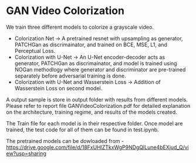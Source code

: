 # GAN Video Colorization
We train three different models to colorize a grayscale video. 
- Colorization Net -> A pretrained resnet with upsampling as generator, PATCHGan as discrimainator, and trained on BCE, MSE, L1, and Perceptual Loss. 
- Colorization with U-Net -> An U-Net encoder-decoder acts as generator, PATCHGan as discrimainator, and model is trained using NOGan methodlogy where generator and discriminator are pre-trained separately before adversarial training is done.
- Colorization with U-Net and Wasserstein Loss -> Addition of Wasserstein Loss on second model.

A output sample is store in output folder with results from different models. Please refer to report file GANVideoColorization.pdf for detailed explanation on the architecture, training regime, and results of the models created.

The Train file for each model is in their respective folder. Once model are trained, the test code for all of them can be found in test.ipynb.

The pretrained models can be dowloaded from - https://drive.google.com/file/d/18FxUHlZTkxWgP9NDgQlLune4bEXjud_Q/view?usp=sharing
